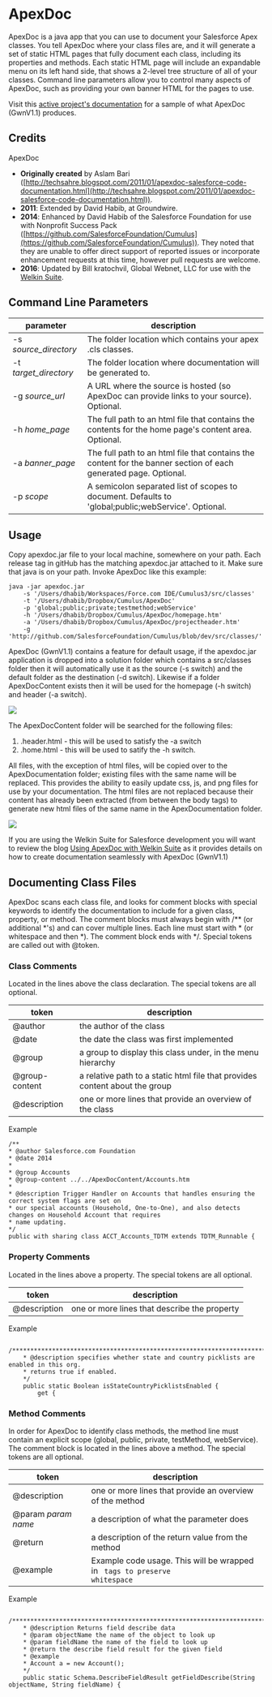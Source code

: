 ApexDoc
=======

ApexDoc is a java app that you can use to document your Salesforce Apex classes.  You tell ApexDoc where your class files are, and it will generate a set of static HTML pages that fully document each class, including its properties and methods.  Each static HTML page will include an expandable menu on its left hand side, that shows a 2-level tree structure of all of your classes.  Command line parameters allow you to control many aspects of ApexDoc, such as providing your own banner HTML for the pages to use.

Visit this [active project's documentation](https://billkrat.github.io/CPT/ApexDocumentation/) for a sample of what ApexDoc (GwnV1.1) produces.

## Credits
ApexDoc 


- **Originally created** by Aslam Bari ([http://techsahre.blogspot.com/2011/01/apexdoc-salesforce-code-documentation.html](http://techsahre.blogspot.com/2011/01/apexdoc-salesforce-code-documentation.html)).  
- **2011**: Extended by David Habib, at Groundwire.  
- **2014**: Enhanced by David Habib of the Salesforce Foundation for use with Nonprofit Success Pack ([https://github.com/SalesforceFoundation/Cumulus](https://github.com/SalesforceFoundation/Cumulus)). They noted that they are unable to offer direct support of reported issues or incorporate enhancement requests at this time, however pull requests are welcome.
- **2016**: Updated by Bill kratochvil, Global Webnet, LLC for use with the [Welkin Suite](https://welkinsuite.com/).
 

## Command Line Parameters
| parameter | description |
|-------------------------- | ---------------------|
| -s *source_directory* | The folder location which contains your apex .cls classes.|
| -t *target_directory* | The folder location where documentation will be generated to.|
| -g *source_url* | A URL where the source is hosted (so ApexDoc can provide links to your source). Optional.|
| -h *home_page* | The full path to an html file that contains the contents for the home page's content area. Optional.|
| -a *banner_page* | The full path to an html file that contains the content for the banner section of each generated page. Optional.|
| -p *scope* | A semicolon separated list of scopes to document.  Defaults to 'global;public;webService'. Optional.|

## Usage
Copy apexdoc.jar file to your local machine, somewhere on your path.  Each release tag in gitHub has the matching apexdoc.jar attached to it.  Make sure that java is on your path.  Invoke ApexDoc like this example:
```
java -jar apexdoc.jar
    -s '/Users/dhabib/Workspaces/Force.com IDE/Cumulus3/src/classes'
    -t '/Users/dhabib/Dropbox/Cumulus/ApexDoc'
    -p 'global;public;private;testmethod;webService'
    -h '/Users/dhabib/Dropbox/Cumulus/ApexDoc/homepage.htm'
    -a '/Users/dhabib/Dropbox/Cumulus/ApexDoc/projectheader.htm'
    -g 'http://github.com/SalesforceFoundation/Cumulus/blob/dev/src/classes/'
```

ApexDoc (GwnV1.1) contains a feature for default usage, if the apexdoc.jar application is dropped into a solution folder which contains a src/classes folder then it will automatically use it as the source (-s switch) and the default folder as the destination (-d switch).   Likewise if a folder ApexDocContent exists then it will be used for the homepage (-h switch) and header (-a switch).  

![](http://www.global-webnet.com/Adventures/image.axd?picture=SolutionFolder.png)

The ApexDocContent folder will be searched for the following files:

1. .header.html - this will be used to satisfy the -a switch
2. .home.html - this will be used to satify the -h switch.

All files, with the exception of html files, will be copied over to the ApexDocumentation folder; existing files with the same name will be replaced.  This provides the ability to easily update css, js, and png files for use by your documentation.  The html files are not replaced because their content has already been extracted (from between the body tags) to generate new html files of the same name in the ApexDocumentation folder.

![](http://www.global-webnet.com/Adventures/image.axd?picture=ApexDocContent.png)

If you are using the Welkin Suite for Salesforce development you will want to review the blog [Using ApexDoc with Welkin Suite](http://www.global-webnet.com/Adventures/post/2016/11/25/Using-ApexDoc-with-Welkin-Suite) as it provides details on how to create documentation seamlessly with ApexDoc (GwnV1.1)

## Documenting Class Files
ApexDoc scans each class file, and looks for comment blocks with special keywords to identify the documentation to include for a given class, property, or method.  The comment blocks must always begin with /** (or additional *'s) and can cover multiple lines.  Each line must start with * (or whitespace and then *).  The comment block ends with */.  Special tokens are called out with @token.
### Class Comments
Located in the lines above the class declaration.  The special tokens are all optional.

| token | description |
|-------|-------------|
| @author | the author of the class |
| @date | the date the class was first implemented |
| @group | a group to display this class under, in the menu hierarchy|
| @group-content | a relative path to a static html file that provides content about the group|
| @description | one or more lines that provide an overview of the class|

Example
```
/**
* @author Salesforce.com Foundation
* @date 2014
*
* @group Accounts
* @group-content ../../ApexDocContent/Accounts.htm
*
* @description Trigger Handler on Accounts that handles ensuring the correct system flags are set on
* our special accounts (Household, One-to-One), and also detects changes on Household Account that requires
* name updating.
*/
public with sharing class ACCT_Accounts_TDTM extends TDTM_Runnable {
```

### Property Comments
Located in the lines above a property.  The special tokens are all optional.

| token | description |
|-------|-------------|
| @description | one or more lines that describe the property|

Example
```
    /*******************************************************************************************************
    * @description specifies whether state and country picklists are enabled in this org.
    * returns true if enabled.
    */
    public static Boolean isStateCountryPicklistsEnabled {
        get {
```

### Method Comments
In order for ApexDoc to identify class methods, the method line must contain an explicit scope (global, public, private, testMethod, webService).  The comment block is located in the lines above a method.  The special tokens are all optional.

| token | description |
|-------|-------------|
| @description | one or more lines that provide an overview of the method|
| @param *param name* | a description of what the parameter does|
| @return | a description of the return value from the method|
| @example | Example code usage. This will be wrapped in <code> tags to preserve whitespace|
Example
```
    /*******************************************************************************************************
    * @description Returns field describe data
    * @param objectName the name of the object to look up
    * @param fieldName the name of the field to look up
    * @return the describe field result for the given field
    * @example
    * Account a = new Account();
    */
    public static Schema.DescribeFieldResult getFieldDescribe(String objectName, String fieldName) {
```
